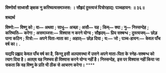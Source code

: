 **विष्णोर्वा साध्वसौ ङ्क्षक नु करिष्यत्यसमञ्जस: ।** **सौहृदं दुस्त्यजं पित्रोरहाद्य: पञ्चहायन: ॥ ३६॥** 

**शब्दार्थ** 

**विष्णो:—** **विष्णु को** **; वा—** **अथवा** **; साधु—** **अच्छा** **; असौ—** **यह** **; किम्—** **क्या** **; नु—** **निस्सन्देह** **; करिष्यति—** **करेगा** **;** **असमञ्जस:—** **विश्वास न करने योग्य** **; सौहृदम्—** **प्रिय सश्बन्ध** **; दुस्त्यजम्—** **छोड़ पाना कठिन** **; पित्रो:—** **अपने पिता-माता का** **;** **अहात्—** **छोड़ दिया** **; य:—** **जो** **; पञ्च-हायन:—** **केवल पाँच वर्ष का।** **.** 

**यद्यपि प्रह्लाद केवल पाँच वर्ष का है, किन्तु इसी अल्पावस्था में उसने अपने माता-पिता के** **स्नेह-सश्बन्ध को त्याग दिया है। अतएव यह निश्चय ही विश्वास करने योग्य नहीं है। निस्सन्देह,** **इस पर विश्वास नहीं किया जा सकता कि वह विष्णु के प्रति भी ठीक से आचरण करेगा।** **** 